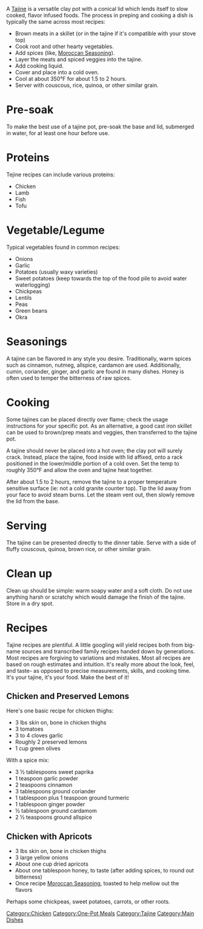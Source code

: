 A [Tajine](https://en.wikipedia.org/wiki/Tajine) is a versatile clay pot
with a conical lid which lends itself to slow cooked, flavor infused
foods. The process in preping and cooking a dish is typically the same
across most recipes:

-   Brown meats in a skillet (or in the tajine if it's compatible with
    your stove top)
-   Cook root and other hearty vegetables.
-   Add spices (like, [Moroccan
    Seasoning](Moroccan_Seasoning "wikilink")).
-   Layer the meats and spiced veggies into the tajine.
-   Add cooking liquid.
-   Cover and place into a cold oven.
-   Cool at about 350°F for about 1.5 to 2 hours.
-   Server with couscous, rice, quinoa, or other similar grain.

# Pre-soak

To make the best use of a tajine pot, pre-soak the base and lid,
submerged in water, for at least one hour before use.

# Proteins

Tejine recipes can include various proteins:

-   Chicken
-   Lamb
-   Fish
-   Tofu

# Vegetable/Legume

Typical vegetables found in common recipes:

-   Onions
-   Garlic
-   Potatoes (usually waxy varieties)
-   Sweet potatoes (keep towards the top of the food pile to avoid water
    waterlogging)
-   Chickpeas
-   Lentils
-   Peas
-   Green beans
-   Okra

# Seasonings

A tajine can be flavored in any style you desire. Traditionally, warm
spices such as cinnamon, nutmeg, allspice, cardamon are used.
Additionally, cumin, coriander, ginger, and garlic are found in many
dishes. Honey is often used to temper the bitterness of raw spices.

# Cooking

Some tajines can be placed directly over flame; check the usage
instructions for your specific pot. As an alternative, a good cast iron
skillet can be used to brown/prep meats and veggies, then transferred to
the tajine pot.

A tajine should never be placed into a hot oven; the clay pot will
surely crack. Instead, place the tajine, food inside with lid affixed,
onto a rack positioned in the lower/middle portion of a cold oven. Set
the temp to roughly 350°F and allow the oven and tajine heat together.

After about 1.5 to 2 hours, remove the tajine to a proper temperature
sensitive surface (ie: not a cold granite counter top). Tip the lid away
from your face to avoid steam burns. Let the steam vent out, then slowly
remove the lid from the base.

# Serving

The tajine can be presented directly to the dinner table. Serve with a
side of fluffy couscous, quinoa, brown rice, or other similar grain.

# Clean up

Clean up should be simple: warm soapy water and a soft cloth. Do not use
anything harsh or scratchy which would damage the finish of the tajine.
Store in a dry spot.

# Recipes

Tajine recipes are plentiful. A little googling will yield recipes both
from big-name sources and transcribed family recipes handed down by
generations. Most recipes are forgiving to variations and mistakes. Most
all recipes are based on rough estimates and intuition. It's really more
about the look, feel, and taste- as opposed to precise measurements,
skills, and cooking time. It's your tajine, it's your food. Make the
best of it!

## Chicken and Preserved Lemons

Here's one basic recipe for chicken thighs:

-   3 lbs skin on, bone in chicken thighs
-   3 tomatoes
-   3 to 4 cloves garlic
-   Roughly 2 preserved lemons
-   1 cup green olives

With a spice mix:

-   3 ½ tablespoons sweet paprika
-   1 teaspoon garlic powder
-   2 teaspoons cinnamon
-   3 tablespoons ground coriander
-   1 tablespoon plus 1 teaspoon ground turmeric
-   1 tablespoon ginger powder
-   ½ tablespoon ground cardamom
-   2 ½ teaspoons ground allspice

## Chicken with Apricots

-   3 lbs skin on, bone in chicken thighs
-   3 large yellow onions
-   About one cup dried apricots
-   About one tablespoon honey, to taste (after adding spices, to round
    out bitterness)
-   Once recipe [Moroccan Seasoning](Moroccan_Seasoning "wikilink"),
    toasted to help mellow out the flavors

Perhaps some chickpeas, sweet potatoes, carrots, or other roots.

[Category:Chicken](Category:Chicken "wikilink") [Category:One-Pot
Meals](Category:One-Pot_Meals "wikilink")
[Category:Tajine](Category:Tajine "wikilink") [Category:Main
Dishes](Category:Main_Dishes "wikilink")